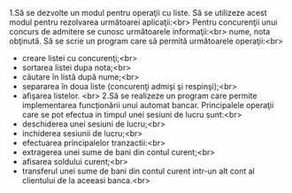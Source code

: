 1.Să se dezvolte un modul pentru operaţii cu liste. Să se utilizeze acest modul pentru
rezolvarea următoarei aplicaţii:<br\>
Pentru concurenţii unui concurs de admitere se cunosc următoarele informaţii:<br\>
nume, nota obţinută. Să se scrie un program care să permită următoarele operaţii:<br\>
- creare listei cu concurenţi;<br\>
- sortarea listei dupa nota;<br\>
- căutare în listă după nume;<br\>
- separarea în doua liste (concurenţi admişi şi respinşi);<br\>
- afişarea listelor. <br\>
2.Să se realizeze un program care permite implementarea funcţionării unui automat
bancar. Principalele operaţii care se pot efectua in timpul unei sesiuni de lucru sunt:<br\>
- deschiderea unei sesiuni de lucru;<br\>
- inchiderea sesiunii de lucru;<br\>
- efectuarea principalelor tranzactii:<br\>
- extragerea unei sume de bani din contul curent;<br\>
- afisarea soldului curent;<br\>
- transferul unei sume de bani din contul curent intr-un alt cont al
clientului de la aceeasi banca.<br\>